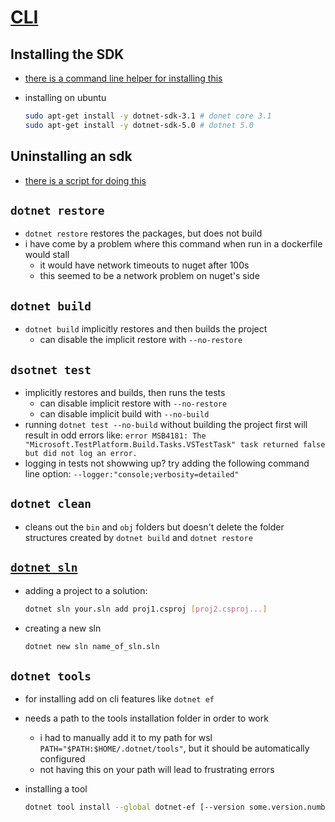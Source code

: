 # [CLI](https://docs.microsoft.com/en-us/dotnet/core/tools/dotnet)

## Installing the SDK

- [there is a command line helper for installing this](https://docs.microsoft.com/en-us/dotnet/core/tools/dotnet-install-script)
- installing on ubuntu

    ```bash
    sudo apt-get install -y dotnet-sdk-3.1 # donet core 3.1
    sudo apt-get install -y dotnet-sdk-5.0 # dotnet 5.0
    ```

## Uninstalling an sdk

- [there is a script for doing this](https://docs.microsoft.com/en-us/dotnet/core/additional-tools/uninstall-tool?tabs=windows)

## `dotnet restore`

- `dotnet restore` restores the packages, but does not build
- i have come by a problem where this command when run in a dockerfile would stall
  - it would have network timeouts to nuget after 100s
  - this seemed to be a network problem on nuget's side

## `dotnet build`

- `dotnet build` implicitly restores and then builds the project
  - can disable the implicit restore with `--no-restore`

## `dsotnet test`

- implicitly restores and builds, then runs the tests
  - can disable implicit restore with `--no-restore`
  - can disable implicit build with `--no-build`
- running `dotnet test --no-build` without building the project first will result in odd errors like: `error MSB4181: The "Microsoft.TestPlatform.Build.Tasks.VSTestTask" task returned false but did not log an error.`
- logging in tests not showwing up? try adding the following command line option: `--logger:"console;verbosity=detailed"`

## `dotnet clean`

- cleans out the `bin` and `obj` folders but doesn't delete the folder structures created by `dotnet build` and `dotnet restore`

## [`dotnet sln`](https://docs.microsoft.com/en-us/dotnet/core/tools/dotnet-sln)

- adding a project to a solution:

    ```bash
    dotnet sln your.sln add proj1.csproj [proj2.csproj...]
    ```

- creating a new sln

    ```bash
    dotnet new sln name_of_sln.sln
    ```

## `dotnet tools`

- for installing add on cli features like `dotnet ef`
- needs a path to the tools installation folder in order to work
  - i had to manually add it to my path for wsl `PATH="$PATH:$HOME/.dotnet/tools"`, but it should be automatically configured
  - not having this on your path will lead to frustrating errors
- installing a tool

  ```bash
  dotnet tool install --global dotnet-ef [--version some.version.number]
  ```
